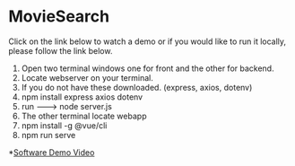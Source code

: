 # MovieSearch

Click on the link below to watch a demo or if you would like to run it locally, please follow the link below.

1. Open two terminal windows one for front and the other for backend.
2. Locate webserver on your terminal.
3. If you do not have these downloaded. (express, axios, dotenv)
4. npm install express axios dotenv
5. run ---> node server.js
6. The other terminal locate webapp
7. npm install -g @vue/cli
8. npm run serve

*[Software Demo Video](https://www.youtube.com/watch?v=7vZXMmvC0rw)
